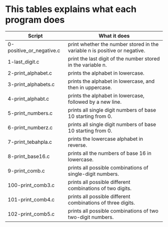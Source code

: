 # This tables explains what each program does

Script | What it does
------ | ------------
0-positive_or_negative.c | print whether the number stored in the variable n is positive or negative.
1-last_digit.c | print the last digit of the number stored in the variable n.
2-print_alphabet.c | prints the alphabet in lowercase.
3-print_alphabets.c | prints the alphabet in lowercase, and then in uppercase.
4-print_alphabt.c | prints the alphabet in lowercase, followed by a new line.
5-print_numbers.c | prints all single digit numbers of base 10 starting from 0.
6-print_numberz.c | prints all single digit numbers of base 10 starting from 0.
7-print_tebahpla.c | prints the lowercase alphabet in reverse.
8-print_base16.c | prints all the numbers of base 16 in lowercase.
9-print_comb.c | prints all possible combinations of single-digit numbers.
100-print_comb3.c | prints all possible different combinations of two digits.
101-print_comb4.c | prints all possible different combinations of three digits.
102-print_comb5.c | prints all possible combinations of two two-digit numbers.
